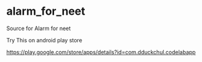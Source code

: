# alarm_for_neet
Source for Alarm for neet

Try This on android play store

https://play.google.com/store/apps/details?id=com.dduckchul.codelabapp
